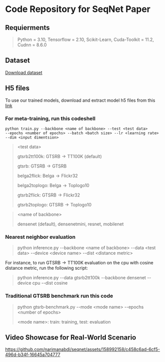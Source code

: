 # Code Repository for SeqNet Paper

## Requierments

> Python = 3.10,
> Tensorflow = 2.10,
> Scikit-Learn,
> Cuda-Toolkit = 11.2,
> Cudnn = 8.6.0

## Dataset

[Download dataset](https://drive.google.com/file/d/178HDL8RhwbH2AbdT0PA_efMnmnJpJiOC/)

## H5 files

To use our trained models, download and extract model h5 files from this [link](https://drive.google.com/file/d/1bDQk5-POFjlDYRG1TMRclFOXpme_wfY1/)

### For meta-training, run this codeshell

```shell
python train.py --backbone <name of backbone> --test <test data>
--epochs <number of epochs> --batch <batch size> --lr <learning rate>
--dim <input dimentsion>
```



> \<test data>
> 
> gtsrb2tt100k: $\text{GTSRB}\to \text{TT100K}$ (default)
> 
> gtsrb: $\text{GTSRB}\to \text{GTSRB}$
> 
> belga2flick: $\text{Belga}\to \text{Flickr32}$
> 
> belga2toplogo: $\text{Belga}\to \text{Toplogo10}$
> 
> gtsrb2flick: $\text{GTSRB}\to \text{Flickr32}$
> 
> gtsrb2toplogo: $\text{GTSRB}\to \text{Toplogo10}$

> \<name of backbone>
> 
> densenet (default),
> densenetmini,
> resnet,
> mobilenet

### Nearest neighbor evaluation

> python inference.py --backbone \<name of backbone> --data \<test data> --device \<device name> --dist \<distance metric>

For instance, to run $\text{GTSRB}\to \text{TT100K}$ evaluation on the cpu with cosine distance metric, run the following script:

> python inference.py --data gtsrb2tt100k --backbone densenet --device cpu --dist cosine

### Traditional GTSRB benchmark run this code

> python gtsrb-benchmark.py --mode \<mode name> --epochs \<number of epochs> 
> 
> \<mode name>: train: training, test: evaluation

## Video Showcase for Real-World Scenario

https://github.com/narimanabdi/seqnet/assets/158992158/c458c6ad-6cf5-496d-b34f-16645a704777


